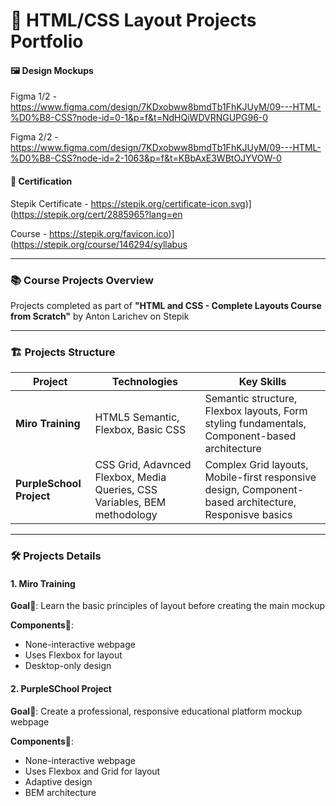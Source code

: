 # 🎨 HTML/CSS Layout Projects Portfolio 
#### 🖼️ Design Mockups
Figma 1/2 - https://www.figma.com/design/7KDxobww8bmdTb1FhKJUyM/09---HTML-%D0%B8-CSS?node-id=0-1&p=f&t=NdHQiWDVRNGUPG96-0

Figma 2/2 - https://www.figma.com/design/7KDxobww8bmdTb1FhKJUyM/09---HTML-%D0%B8-CSS?node-id=2-1063&p=f&t=KBbAxE3WBtOJYVOW-0

#### 📜 Certification
Stepik Certificate - https://stepik.org/certificate-icon.svg)](https://stepik.org/cert/2885965?lang=en

Course - https://stepik.org/favicon.ico)](https://stepik.org/course/146294/syllabus

---

### 📚 Course Projects Overview

Projects completed as part of **"HTML and CSS - Complete Layouts Course from Scratch"**
by Anton Larichev on Stepik

---

### 🏗️ Projects Structure

| Project                  | Technologies                                                                | Key Skills   
|--------------------------|-----------------------------------------------------------------------------|----------------------------------------------------------------| 
| **Miro Training**        | HTML5 Semantic, Flexbox, Basic CSS                                          | Semantic structure, Flexbox layouts, Form styling fundamentals, Component-based architecture
| **PurpleSchool Project** | CSS Grid, Adavnced Flexbox, Media Queries, CSS Variables, BEM methodology   | Complex Grid layouts, Mobile-first responsive design, Component-based architecture, Responisve basics
                                                                                           
---

### 🛠️ Projects Details

#### 1. Miro Training
**Goal**🎯: Learn the basic principles of layout before creating the main mockup

**Components**🧩:
- None-interactive webpage
- Uses Flexbox for layout
- Desktop-only design

#### 2. PurpleSChool Project
**Goal**🎯: Create a professional, responsive educational platform mockup webpage

**Components**🧩:
- None-interactive webpage
- Uses Flexbox and Grid for layout
- Adaptive design
- BEM architecture

